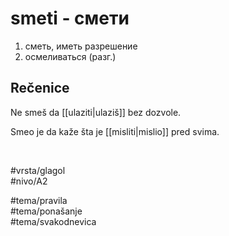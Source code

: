 # smeti - смети

1. сметь, иметь разрешение  
2. осмеливаться (разг.)

## Rečenice

Ne smeš da [[ulaziti|ulaziš]] bez dozvole.

Smeo je da kaže šta je [[misliti|mislio]] pred svima.

<br>

#vrsta/glagol  
#nivo/A2  

#tema/pravila  
#tema/ponašanje  
#tema/svakodnevica  
